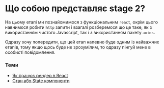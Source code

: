 # Що собою представляє stage 2?

На цьому етапі ми познайомимося з функціональним `react`, окрім цього навчимося робити `http` запити і взагалі розберемося що це таке, як з використанням чистого Javascript, так і з використанням пакету `axios`.

Одразу хочу попередити, що цей етап напевно буде одним із найважчих етапів, тому якщо щось буде не зрозумілим, то одразу пінгуй мене в особисті повідомлення.

### Теми
- [Як працює рендер в React](./react-render.md)
- [Стан або State компоненти](./react-state.md)
